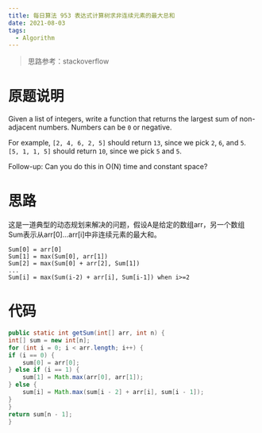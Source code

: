 ```yaml
---
title: 每日算法 953 表达式计算树求非连续元素的最大总和
date: 2021-08-03
tags:
  - Algorithm
---
```



> 思路参考：stackoverflow

# 原题说明


Given a list of integers, write a function that returns the largest sum of non-adjacent numbers. Numbers can be `0` or negative.


For example, `[2, 4, 6, 2, 5]` should return `13`, since we pick `2`, `6`, and `5`. `[5, 1, 1, 5]` should return `10`, since we pick `5` and `5`.


Follow-up: Can you do this in O(N) time and constant space?

# 思路


这是一道典型的动态规划来解决的问题，假设A是给定的数组arr，另一个数组Sum表示从arr[0]…arr[i]中非连续元素的最大和。


```
Sum[0] = arr[0]
Sum[1] = max(Sum[0], arr[1])
Sum[2] = max(Sum[0] + arr[2], Sum[1])
...
Sum[i] = max(Sum(i-2) + arr[i], Sum[i-1]) when i>=2
```

# 代码


```java
public static int getSum(int[] arr, int n) {
int[] sum = new int[n];
for (int i = 0; i < arr.length; i++) {
if (i == 0) {
    sum[0] = arr[0];
} else if (i == 1) {
    sum[1] = Math.max(arr[0], arr[1]);
} else {
    sum[i] = Math.max(sum[i - 2] + arr[i], sum[i - 1]);
}
}
return sum[n - 1];
}
```
